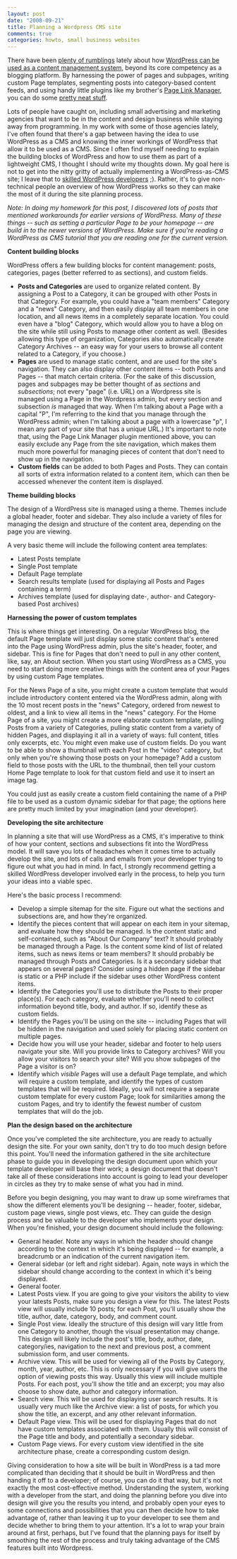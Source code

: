 ```yaml
--- 
layout: post
date: "2008-09-21"
title: Planning a Wordpress CMS site
comments: true
categories: howto, small business websites
---
```


There have been <a href="http://www.devlounge.net/publishing/things-to-consider-when-using-wordpress-as-a-cms">plenty of rumblings</a> lately about how <a href="http://www.webdesignerwall.com/tutorials/wordpress-theme-hacks/">WordPress can be used as a content management system</a>, beyond its core competency as a blogging platform. By harnessing the power of pages and subpages, writing custom Page templates, segmenting posts into category-based content feeds, and using handy little plugins like my brother's <a href="http://gmurphey.com/2006/10/05/wordpress-plugin-page-link-manager/">Page Link Manager</a>, you can do some <a href="http://codex.wordpress.org/User:Matt/WP_as_CMS">pretty neat stuff</a>.

Lots of people have caught on, including small advertising and marketing agencies that want to be in the content and design business while staying away from programming. In my work with some of those agencies lately, I've often found that there's a gap between having the idea to use WordPress as a CMS and knowing the inner workings of WordPress that allow it to be used as a CMS. Since I often find myself needing to explain the building blocks of WordPress and how to use them as part of a lightweight CMS, I thought I should write my thoughts down. My goal here is not to get into the nitty gritty of actually implementing a WordPress-as-CMS site; I leave that to <a href="http://www.rebeccamurphey.com">skilled WordPress developers</a> ;). Rather, it's to give non-technical people an overview of how WordPress works so they can make the most of it during the site planning process.

<em>Note: In doing my homework for this post, I discovered lots of posts that mentioned workarounds for earlier versions of WordPress. Many of these things -- such as setting a particular Page to be your homepage -- are build in to the newer versions of WordPress. Make sure if you're reading a WordPress as CMS tutorial that you are reading one for the current version.</em>

<strong>Content building blocks</strong>

WordPress offers a few building blocks for content management: posts, categories, pages (better referred to as sections), and custom fields.
<ul>
	<li>
<strong>Posts and Categories</strong> are used to organize related content. By assigning a Post to a Category, it can be grouped with other Posts in that Category. For example, you could have a "team members" Category and a "news" Category, and then easily display all team members in one location, and all news items in a completely separate location. You could even have a "blog" Category, which would allow you to have a blog on the site while still using Posts to manage other content as well. (Besides allowing this type of organization, Categories also automatically create Category Archives -- an easy way for your users to browse all content related to a Category, if you choose.)</li>
	<li>
<strong>Pages</strong> are used to manage static content, and are used for the site's navigation. They can also display other content items -- both Posts and Pages -- that match certain criteria. (For the sake of this discussion, pages and subpages may be better thought of as <em>sections</em> and <em>subsections</em>; not every "page" (i.e. URL) on a Wordpress site is managed using a Page in the Wordpress admin, but every section and subsection <em>is</em> managed that way. When I'm talking about a Page with a capital "P", I'm referring to the kind that you manage through the WordPress admin; when I'm talking about a page with a lowercase "p", I mean any part of your site that has a unique URL.) It's important to note that, using the Page Link Manager plugin mentioned above, you can easily exclude any Page from the site navigation, which makes them much more powerful for managing pieces of content that don't need to show up in the navigation.</li>
	<li>
<strong>Custom fields</strong> can be added to both Pages and Posts. They can contain all sorts of extra information related to a content item, which can then be accessed whenever the content item is displayed.</li>
</ul>
<strong>Theme building blocks</strong>

The design of a WordPress site is managed using a theme. Themes include a global header, footer and sidebar. They also include a variety of files for managing the design and structure of the content area, depending on the page you are viewing.

A very basic theme will include the following content area templates:
<ul>
	<li>Latest Posts template</li>
	<li>Single Post template</li>
	<li>Default Page template</li>
	<li>Search results template (used for displaying all Posts and Pages containing a term)</li>
	<li>Archives template (used for displaying date-, author- and Category-based Post archives)</li>
</ul>
<strong>Harnessing the power of custom templates
</strong>

This is where things get interesting. On a regular WordPress blog, the default Page template will just display some static content that's entered into the Page using WordPress admin, plus the site's header, footer, and sidebar. This is fine for Pages that don't need to pull in any other content, like, say, an About section. When you start using WordPress as a CMS, you need to start doing more creative things with the content area of your Pages by using custom Page templates.

For the News Page of a site, you might create a custom template that would include introductory content entered via the WordPress admin, along with the 10 most recent posts in the "news" Category, ordered from newest to oldest, and a link to view all items in the "news" category. For the Home Page of a site, you might create a more elaborate custom template, pulling Posts from a variety of Categories, pulling static content from a variety of hidden Pages, and displaying it all in a variety of ways: full content, titles only excerpts, etc. You might even make use of custom fields. Do you want to be able to show a thumbnail with each Post in the "video" category, but only when you're showing those posts on your homepage? Add a custom field to those posts with the URL to the thumbnail, then tell your custom Home Page template to look for that custom field and use it to insert an image tag.

You could just as easily create a custom field containing the name of a PHP file to be used as a custom dynamic sidebar for that page; the options here are pretty much limited by your imagination (and your developer).

<strong>Developing the site architecture</strong>

In planning a site that will use WordPress as a CMS, it's imperative to think of how your content, sections and subsections fit into the WordPress model. It will save you lots of headaches when it comes time to actually develop the site, and lots of calls and emails from your developer trying to figure out what you had in mind. In fact, I strongly recommend getting a skilled WordPress developer involved early in the process, to help you turn your ideas into a viable spec.

Here's the basic process I recommend:
<ul>
	<li>Develop a simple sitemap for the site. Figure out what the sections and subsections are, and how they're organized.</li>
	<li>Identify the pieces content that will appear on each item in your sitemap, and evaluate how they should be managed. Is the content static and self-contained, such as "About Our Company" text? It should probably be managed through a Page. Is the content some kind of list of related items, such as news items or team members? It should probably be managed through Posts and Categories. Is it a secondary sidebar that appears on several pages? Consider using a hidden page if the sidebar is static or a PHP include if the sidebar uses other WordPress content items.</li>
	<li>Identify the Categories you'll use to distribute the Posts to their proper place(s). For each category, evaluate whether you'll need to collect information beyond title, body, and author. If so, identify these as custom fields.</li>
	<li>Identify the Pages you'll be using on the site -- including Pages that will be hidden in the navigation and used solely for placing static content on multiple pages.</li>
	<li>Decide how you will use your header, sidebar and footer to help users navigate your site. Will you provide links to Category archives? Will you allow your visitors to search your site? Will you show subpages of the Page a visitor is on?</li>
	<li>Identify which <em>visible</em> Pages will use a default Page template, and which will require a custom template, and identify the types of custom templates that will be required. Ideally, you will not require a separate custom template for every custom Page; look for similarities among the custom Pages, and try to identify the fewest number of custom templates that will do the job.</li>
</ul>
<strong>Plan the design based on the architecture
</strong>

Once you've completed the site architecture, you are ready to actually design the site. For your own sanity, don't try to do too much design before this point. You'll need the information gathered in the site architecture phase to guide you in developing the design document upon which your template developer will base their work; a design document that doesn't take all of these considerations into account is going to lead your developer in circles as they try to make sense of what you had in mind.

Before you begin designing, you may want to draw up some wireframes that show the different elements you'll be designing -- header, footer, sidebar, custom page views, single post views, etc. They can guide the design process and be valuable to the developer who implements your design. When you're finished, your design document should include the following:
<ul>
	<li>General header. Note any ways in which the header should change according to the context in which it's being displayed -- for example, a breadcrumb or an indication of the current navigation item.</li>
	<li>General sidebar (or left and right sidebar). Again, note ways in which the sidebar should change according to the context in which it's being displayed.</li>
	<li>General footer.</li>
	<li>Latest Posts view. If you are going to give your visitors the ability to view your latests Posts, make sure you design a view for this. The latest Posts view will usually include 10 posts; for each Post, you'll usually show the title, author, date, category, body, and comment count.</li>
	<li>Single Post view. Ideally the structure of this design will vary little from one Category to another, though the visual presentation may change. This design will likely include the post's title, body, author, date, category/ies, navigation to the next and previous post, a comment submission form, and user comments.</li>
	<li>Archive view. This will be used for viewing all of the Posts by Category, month, year, author, etc. This is only necessary if you will give users the option of viewing posts this way. Usually this view will include multiple Posts. For each post, you'll show the title and an excerpt; you may also choose to show date, author and category information.</li>
	<li>Search view. This will be used for displaying user search results. It is usually very much like the Archive view: a list of posts, for which you show the title, an excerpt, and any other relevant information.</li>
	<li>Default Page view. This will be used for displaying Pages that do not have custom templates associated with them. Usually this will consist of the Page title and body, and potentially a secondary sidebar.</li>
	<li>Custom Page views. For every custom view identified in the site architecture phase, create a corresponding custom design.</li>
</ul>
Giving consideration to how a site will be built in WordPress is a tad more complicated than deciding that it should be built in WordPress and then handing it off to a developer; of course, you can do it that way, but it's not exactly the most cost-effective method. Understanding the system, working with a developer from the start, and doing the planning before you dive into design will give you the results you intend, and probably open your eyes to some connections and possibilities that you can then decide how to take advantage of, rather than leaving it up to your developer to see them and decide whether to bring them to your attention. It's a lot to wrap your brain around at first, perhaps, but I've found that the planning pays for itself by smoothing the rest of the process and truly taking advantage of the CMS features built into Wordpress.